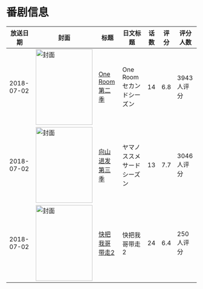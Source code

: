 # 番剧信息

|放送日期|封面|标题|日文标题|话数|评分|评分人数|
|---|---|---|---|---|---|---|
|2018-07-02|<img src="https://lain.bgm.tv/pic/cover/c/87/1e/226507_dBZCh.jpg" alt="封面" style="width:150px;height:200px;object-fit:cover;">|[One Room 第二季](https://bangumi.tv/subject/226507)|One Room セカンドシーズン|14|6.8|3943人评分|
|2018-07-02|<img src="https://lain.bgm.tv/pic/cover/c/49/a2/216310_ci5yT.jpg" alt="封面" style="width:150px;height:200px;object-fit:cover;">|[向山进发 第三季](https://bangumi.tv/subject/216310)|ヤマノススメ サードシーズン|13|7.7|3046人评分|
|2018-07-02|<img src="https://lain.bgm.tv/pic/cover/c/d8/d4/219143_1A6pq.jpg" alt="封面" style="width:150px;height:200px;object-fit:cover;">|[快把我哥带走2](https://bangumi.tv/subject/219143)|快把我哥带走2|24|6.4|250人评分|
